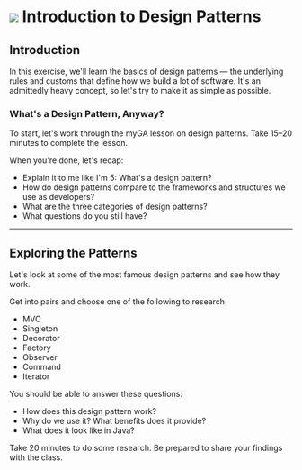 # ![](https://ga-dash.s3.amazonaws.com/production/assets/logo-9f88ae6c9c3871690e33280fcf557f33.png) Introduction to Design Patterns

## Introduction

In this exercise, we'll learn the basics of design patterns — the underlying rules and customs that define how we build a lot of software. It's an admittedly heavy concept, so let's try to make it as simple as possible.

### What's a Design Pattern, Anyway?

To start, let's work through the myGA lesson on design patterns. Take 15–20 minutes to complete the lesson.

When you're done, let's recap:

- Explain it to me like I'm 5: What's a design pattern?
- How do design patterns compare to the frameworks and structures we use as developers?
- What are the three categories of design patterns?
- What questions do you still have?

---

## Exploring the Patterns

Let's look at some of the most famous design patterns and see how they work.

Get into pairs and choose one of the following to research:

- MVC
- Singleton
- Decorator
- Factory
- Observer
- Command
- Iterator

You should be able to answer these questions:

- How does this design pattern work?
- Why do we use it? What benefits does it provide?
- What does it look like in Java?

Take 20 minutes to do some research. Be prepared to share your findings with the class.
